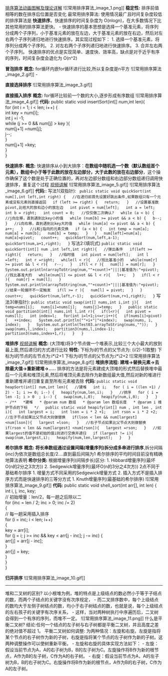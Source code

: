 [排序算法动画图解及理论详解](https://blog.csdn.net/pange1991/article/details/85460755)
![[常用排序算法_image_1.png]]
**稳定性:** 排序前值相等的数在排序后位置是否变化
最常用排序算法:
	使用情况最广且时间复杂度较低的排序算法是 **快速排序**。快速排序的时间复杂度为 O(nlogn)，在大多数情况下比其他常用的排序算法更快。
	-
	快速排序的基本思想是选择一个基准元素，将序列分成两个子序列，小于基准元素的放在左边，大于基准元素的放在右边，然后对左右两个子序列递归地进行快速排序。其实现过程如下：
	1.  选择一个基准元素，将序列分成两个子序列。
	2.  对左右两个子序列递归地进行快速排序。
	3.  合并左右两个子序列。
	快速排序的优点是实现简单、速度快、效率高，缺点是对于近乎有序的序列，时间复杂度会退化为 O(n^2)

**冒泡排序**
	**概念:** for循环内嵌for循环进行比较,所以复杂度是n平方
	![[常用排序算法_image_2.gif]]
	-


**直接选择排序**
	![[常用排序算法_image_3.gif]]

**直接插入排序**
	**概念:** for循环比较前一个数的大小,逐步形成有序数组
	![[常用排序算法_image_4.gif]]
	**代码:**
			public static void insertSort(int[] num,int len){  
		    for (int i = 1; i < len; i++) {  
		        int key = num[i];  
		        int j =i -1;  
		        while (j >= 0 && num[j] > key ){  
		        num[j+1] =num[j];  
		        j--;  
		        }  
		        num[j+1] =key;  
		    }  
		}

**快速排序:**
	**概念:** 快速排序从小到大排序：**在数组中随机选一个数（默认数组首个元素），数组中小于等于此数的放在左边部分，大于此数的放在右边部分**，这个操作确保了这个数是处于正确位置的，再对左边部分数组和右边部分数组递归调用快速排序，重复这个过程
	[视频讲解](https://www.bilibili.com/video/BV1at411T75o/?spm_id_from=333.337.search-card.all.click&vd_source=3a5cfb973d53d830aeaed2af78795ef7)
	![[常用排序算法_image_5.gif]]
	![[常用排序算法_image_6.gif]]
	**代码:**:
	写法1(双指针):
		```
		public static void quickSort(int num[],int left,int right) {  
	    //在递归前首先设置好跳出条件,如果数组只有一个元素或没有元素则直接返回  
	    if (left >= right) {  
	        return;  
	    }  
	    //设置基准数pivot,比他大的放右边小的放左边  
	    int pivot = num[left];  
	    int a = left;  
	    int b = right;  
	    int count = 0;  
	    //仅仅做二次确认?  
	    while (a < b) {  
	            //j向左移，直到遇到比key小的值  
	            while (num[b] >= pivot && a < b) {  
	                b--;  
	            }  
	            //i向右移，直到遇到比key大的值  
	            while (num[a] <= pivot && a < b) {  
	                a++;  
	            }  
	            //i和j指向的元素交换  
	            if (a < b) {  
	                int temp = num[a];  
	                num[a] = num[b];  
	                num[b] = temp;  
	            }  
	        }  
	    num[left]=num[a];  
	    num[a]=pivot;  
	    count++;  
	    quickSort(num,left,a-1);  
	    quickSort(num,a+1,right);  
	    }```
	写法2:(填坑式)
		```
		public static void quickSort(int[] num ,int left,int right){  
	    //弹出条件  
		   if(left >= right){  
	       return;  
		   }  
		   //临时值  
	    int pivot = num[left];  
	    int l =left;  
	    int r =right;  
	    while(l < r){  
	        //找比基准小的  
	        while(num[r] >= pivot && l < r){  
	            r--;  
	        }  
	        if(l < r ){  
	            num[l] = num[r];  
	        }  
	        System.out.println(arrayToString(num,""+count)+"||||基准值为:"+pivot);  
	        //找比基准大的  
	        while(num[l] <= pivot && l < r){  
	            l++;  
	        }  
	        if(l < r ){  
	            num[r] = num[l];  
	        }  
	        System.out.println(arrayToString(num,""+count)+"||||基准值为:"+pivot);  
	        //结束一轮循环不一定触发  
	        if(l >= r ){  
	            num[l] = pivot;  
	        }  
	    }  
	    count++;  
		quickSort(num,left,r-1);  
		quickSort(num,r+1,right);  
		}
		```
	写法3(单指针):
		```
		public static void swap(int[] nums,int i,int j){  
	    int temp=nums[i];  
	    nums[i]=nums[j];  
	    nums[j]=temp;  
		}  
		public static void partition3(int[] nums,int l,int r){  
	    if(l<r){  
        int pivot = nums[l];  
        int index=l;  
        for(int i=l+1;i<=r;i++){  
            if(nums[i]<pivot) {  
                ++index;  
                System.out.println(""+i+"|"+index);  
                swap(nums, i, index);  
            }  
            System.out.println(Test03.arrayToString(nums,""));  
        }  
        swap(nums,l,index);  
        partition3(nums,l,index-1);  
        partition3(nums,index+1,r);  
	    }  
		}
		```

**堆排序**
	[视频讲解](https://www.bilibili.com/video/BV1fp4y1D7cj/?spm_id_from=333.337.search-card.all.click&vd_source=3a5cfb973d53d830aeaed2af78795ef7)
	**概念:** (大顶堆)将3个节点做一个堆表示,比较三个大小最大的放到最上面,然后递归的方式进行比较
	**特性:**
	下标为i的节点的父节点为: (i/2)-1(取整)
	下标为i的节点的左节点为:i*\2+1
	下标为i的节点的父节点为:i*\2+2
	![[常用排序算法_image_7.gif]]
	![[常用排序算法_image_8.gif]]
	**堆排序流程:**
		**建堆->替换元素->去除最大值->重新建堆->.....**
		排序的方法是将元素建成大顶堆的形式然后替换堆中最后一个元素和堆顶元素,然后将堆顶元素去除作为新数组最大值,然后对新的堆进行重新建堆并递归重复直至所有元素被去除
	**代码:**
		```
		public static void heapSort(int[] num,int len){  
	    //建堆  
	    int i;  
	    for ( i = ((len +1) / 2) - 1; i >= 0; i--) {  
	    heapify(num,len,i);  
	    }  
	    //排序  
	    for ( i = len -1; i > 0  ; i--) {  
	    swap(num,i,0);  
	    heapify(num,i,0);  
		    }  
		}  
		-
		/**  
		 *建堆  
		 * @param num 数组  
		 * @param len 数组长度  
		 * @param i 维护节点的下标  
		 */  
		public static void heapify(int[] num , int len , int i){  
		 int largest = i;  
		int lson = i * 2 +1;  
		int rson = i * 2 +2;  
		    //左子节点如果比父节点大则做替换  
		    if(lson < len && num[largest] <num[lson]){  
		        largest =lson;  
		    }  
		    //右子节点如果比父节点大则做替换  
		    if(rson < len && num[largest] <num[rson]){  
		        largest =rson;  
		    }  
		    //如果largest的值不是初始的值i则进行交换并递归  
		    if (largest != i){  
		        swap(num,largest,i);  
		        heapify(num,len,largest);  
		    }  
		}
		```




**希尔排序**
	**概念:** **将长串数组通过设置间隔(增量序列)拆分成多串进行排序**,拆分间隔(inc)为依次是数组总长度/2....直到最后间隔为1
	希尔排序的平均时间目前没有精确地算法表明
	**希尔分类:**
		根据增量序列(间隔步长)区分:
		1. Hibbard增量序列(最坏O(n的2分之3次方))
		2. Sedgewick增量序列(最坏O(n的3分之4次方))
			2点不同于基础希尔排序
				1. 增量方式不同采用的Sedgewick增量方式
				2. 插入方式不是插入排序方式而是快速排序的三等分方式
		1. Knuth增量序列(最基础的希尔排序)
	![[常用排序算法_image_9.gif]]
	**代码:**
			public static void shell_sort(int arr[], int len) {  
		    int i, j, inc, key;  
		    // 初始增量：len/2，每一趟之后除以二  
		    for (inc = len / 2; inc > 0; inc /= 2)  
		    {  
		        // 每一趟采用插入排序  
		        for (i = inc; i < len; i++)  
		        {  
		            key = arr[i];  
		            for (j = i; j >= inc && key < arr[j - inc]; j -= inc) {  
		                arr[j] = arr[j - inc];  
		            }  
		            arr[j] = key;  
		        }  
		    }  
		}

**归并排序**
	![[常用排序算法_image_10.gif]]

---
堆和二叉树的区别?
	以小根堆为例，堆的特点是上级结点的数必然小于等于子结点的数，而两个子结点的关键字没有次序规定，
	-
	而二叉排序数中，每个上级结点的数均大于左侧子树结点的数，均小于右子树结点的数，也就是说，每个上级结点的左右孩子的关键字有次序关系，
	-
	这样，当对两种树执行中序遍历后，二叉树会得到一个有序的序列，而堆不一定。
	![[常用排序算法_image_11.png]]
什么是平衡二叉树?
	结论:任何一个结点的左子树与右子树都是平衡二叉树，并且高度之差的绝对值不超过 1。
平衡二叉树如何调整:
	为两种情况：左旋和右旋。左旋是指将某个节点的右子树作为新的子树，右旋是指将某个节点的左子树作为新的子树。这两种调整操作可以使树重新平衡。
	-
	左旋和右旋的具体实现方法如下：
	-
	左旋：假设当前节点为A，A的右子树为B，B的左子树为C。左旋操作将B作为新的根节点，A作为B的左子树，C作为A的右子树。
	-
	右旋：假设当前节点为A，A的左子树为B，B的右子树为C。右旋操作将B作为新的根节点，A作为B的右子树，C作为A的左子树。






